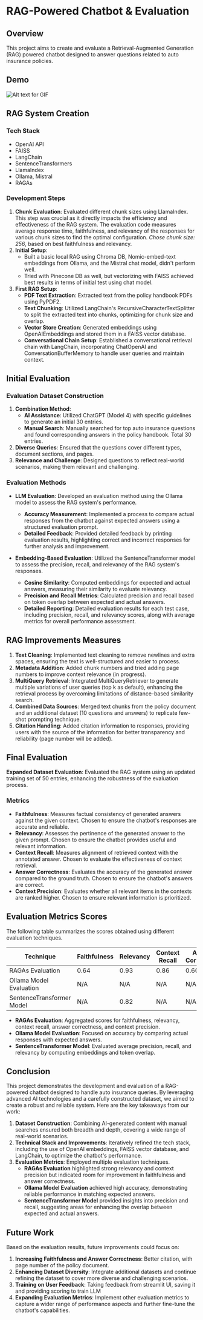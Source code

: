 # RAG-Powered Chatbot & Evaluation

## Overview

This project aims to create and evaluate a Retrieval-Augmented Generation (RAG) powered chatbot designed to answer questions related to auto insurance policies.

## Demo
![Alt text for GIF](https://github.com/RitikaVerma7/Chatbot-RAG_with_Evaluation/blob/main/Demo.gif)

## RAG System Creation

### Tech Stack

- OpenAI API
- FAISS
- LangChain
- SentenceTransformers
- LlamaIndex
- Ollama, Mistral
- RAGAs

### Development Steps

1. **Chunk Evaluation**: Evaluated different chunk sizes using LlamaIndex. This step was crucial as it directly impacts the efficiency and effectiveness of the RAG system. The evaluation code measures average response time, faithfulness, and relevancy of the responses for various chunk sizes to find the optimal configuration. *Chose chunk size: 256*, based on best faithfulness and relevancy.
2. **Initial Setup**: 
   - Built a basic local RAG using Chroma DB, Nomic-embed-text embeddings from Ollama, and the Mistral chat model, didn't perform well.
   - Tried with Pinecone DB as well, but vectorizing with FAISS achieved best results in terms of initial test using chat model.
3. **First RAG Setup**: 
   - **PDF Text Extraction**: Extracted text from the policy handbook PDFs using PyPDF2.
   - **Text Chunking**: Utilized LangChain's RecursiveCharacterTextSplitter to split the extracted text into chunks, optimizing for chunk size and overlap.
   - **Vector Store Creation**: Generated embeddings using OpenAIEmbeddings and stored them in a FAISS vector database.
   - **Conversational Chain Setup**: Established a conversational retrieval chain with LangChain, incorporating ChatOpenAI and ConversationBufferMemory to handle user queries and maintain context.

## Initial Evaluation

### Evaluation Dataset Construction

1. **Combination Method**: 
   - **AI Assistance**: Utilized ChatGPT (Model 4) with specific guidelines to generate an initial 30 entries.
   - **Manual Search**: Manually searched for top auto insurance questions and found corresponding answers in the policy handbook. Total 30 entries.
2. **Diverse Queries**: Ensured that the questions cover different types, document sections, and pages.
3. **Relevance and Challenge**: Designed questions to reflect real-world scenarios, making them relevant and challenging.

### Evaluation Methods

- **LLM Evaluation**: Developed an evaluation method using the Ollama model to assess the RAG system's performance.
  - **Accuracy Measurement**: Implemented a process to compare actual responses from the chatbot against expected answers using a structured evaluation prompt.
  - **Detailed Feedback**: Provided detailed feedback by printing evaluation results, highlighting correct and incorrect responses for further analysis and improvement.

- **Embedding-Based Evaluation**: Utilized the SentenceTransformer model to assess the precision, recall, and relevancy of the RAG system's responses.
  - **Cosine Similarity**: Computed embeddings for expected and actual answers, measuring their similarity to evaluate relevancy.
  - **Precision and Recall Metrics**: Calculated precision and recall based on token overlap between expected and actual answers.
  - **Detailed Reporting**: Detailed evaluation results for each test case, including precision, recall, and relevancy scores, along with average metrics for overall performance assessment.

## RAG Improvements Measures

1. **Text Cleaning**: Implemented text cleaning to remove newlines and extra spaces, ensuring the text is well-structured and easier to process.
2. **Metadata Addition**: Added chunk numbers and tried adding page numbers to improve context relevance (in progress).
3. **MultiQuery Retrieval**: Integrated MultiQueryRetriever to generate multiple variations of user queries (top k as default), enhancing the retrieval process by overcoming limitations of distance-based similarity search.
4. **Combined Data Sources**: Merged text chunks from the policy document and an additional dataset (10 questions and answers) to replicate few-shot prompting technique.
5. **Citation Handling**: Added citation information to responses, providing users with the source of the information for better transparency and reliability (page number will be added).

## Final Evaluation

**Expanded Dataset Evaluation**: Evaluated the RAG system using an updated training set of 50 entries, enhancing the robustness of the evaluation process.

### Metrics

- **Faithfulness**: Measures factual consistency of generated answers against the given context. Chosen to ensure the chatbot's responses are accurate and reliable.
- **Relevancy**: Assesses the pertinence of the generated answer to the given prompt. Chosen to ensure the chatbot provides useful and relevant information.
- **Context Recall**: Measures alignment of retrieved context with the annotated answer. Chosen to evaluate the effectiveness of context retrieval.
- **Answer Correctness**: Evaluates the accuracy of the generated answer compared to the ground truth. Chosen to ensure the chatbot's answers are correct.
- **Context Precision**: Evaluates whether all relevant items in the contexts are ranked higher. Chosen to ensure relevant information is prioritized.

## Evaluation Metrics Scores

The following table summarizes the scores obtained using different evaluation techniques.

| Technique                   | Faithfulness | Relevancy | Context Recall | Answer Correctness | Context Precision | Accuracy | Precision | Recall |
|-----------------------------|--------------|-----------|----------------|--------------------|-------------------|----------|-----------|--------|
| RAGAs Evaluation            | 0.64         | 0.93      | 0.86           | 0.60               | 0.91              | N/A      | N/A       | N/A    |
| Ollama Model Evaluation     | N/A          | N/A       | N/A            | N/A                | N/A               | 0.96     | N/A       | N/A    |
| SentenceTransformer Model   | N/A          | 0.82      | N/A            | N/A                | N/A               | N/A      | 0.50      | 0.63   |

- **RAGAs Evaluation**: Aggregated scores for faithfulness, relevancy, context recall, answer correctness, and context precision.
- **Ollama Model Evaluation**: Focused on accuracy by comparing actual responses with expected answers.
- **SentenceTransformer Model**: Evaluated average precision, recall, and relevancy by computing embeddings and token overlap.

## Conclusion

This project demonstrates the development and evaluation of a RAG-powered chatbot designed to handle auto insurance queries. By leveraging advanced AI technologies and a carefully constructed dataset, we aimed to create a robust and reliable system. Here are the key takeaways from our work:

1. **Dataset Construction**: Combining AI-generated content with manual searches ensured both breadth and depth, covering a wide range of real-world scenarios.
2. **Technical Stack and Improvements**: Iteratively refined the tech stack, including the use of OpenAI embeddings, FAISS vector database, and LangChain, to optimize the chatbot's performance.
3. **Evaluation Metrics**: Employed multiple evaluation techniques.
   - **RAGAs Evaluation** highlighted strong relevancy and context precision but indicated room for improvement in faithfulness and answer correctness.
   - **Ollama Model Evaluation** achieved high accuracy, demonstrating reliable performance in matching expected answers.
   - **SentenceTransformer Model** provided insights into precision and recall, suggesting areas for enhancing the overlap between expected and actual answers.

## Future Work

Based on the evaluation results, future improvements could focus on:

1. **Increasing Faithfulness and Answer Correctness**: Better citation, with page number of the policy document.
2. **Enhancing Dataset Diversity**: Integrate additional datasets and continue refining the dataset to cover more diverse and challenging scenarios.
3. **Training on User Feedback**: Taking feedback from streamlit UI, saving it and providing scoring to train LLM
4. **Expanding Evaluation Metrics**: Implement other evaluation metrics to capture a wider range of performance aspects and further fine-tune the chatbot's capabilities.
